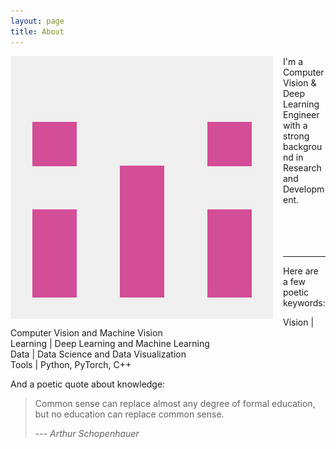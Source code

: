 ```yaml
---
layout: page
title: About
---
```


<img style="float: left; margin: 0px 16px 0px 0px;" class="profilepic" src="public/stock.png" />
I'm a Computer Vision & Deep Learning Engineer with a strong background in Research and Development. 
<br/><br/><br/><br/><br/>

------

Here are a few poetic keywords:

Vision \| Computer Vision and Machine Vision<br/>
Learning \| Deep Learning and Machine Learning<br/>
Data \| Data Science and Data Visualization<br/>
Tools \| Python, PyTorch, C++<br/>

And a poetic quote about knowledge:
> Common sense can replace almost any degree of formal education, but no education can replace common sense.<br/>
>
> --- <cite>Arthur Schopenhauer</cite>

<!--- Natürlicher Verstand kann fast jeden Grad von Bildung ersetzen, aber keine Bildung den natürlichen Verstand.<br/> -->

